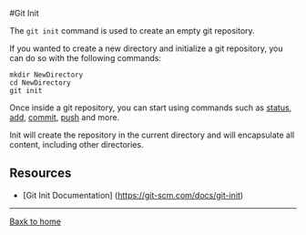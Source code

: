 #Git Init

The `git init` command is used to create an empty git repository.

If you wanted to create a new directory and initialize a git repository, you can do so with the following commands: 
```
mkdir NewDirectory
cd NewDirectory
git init
```

Once inside a git repository, you can start using commands such as
[status](./Status.md),
[add](Add.md),
[commit](./Commit.md),
[push](./Push.md) 
and more.

Init will create the repository in the current directory and will encapsulate all content, including other directories.

## Resources 

- [Git Init Documentation] (https://git-scm.com/docs/git-init)

---

[Baxk to home](..//README.md)